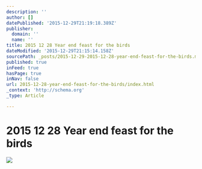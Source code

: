 ```yaml
---
description: ''
author: []
datePublished: '2015-12-29T21:19:18.389Z'
publisher:
  domain: ''
  name: ''
title: 2015 12 28 Year end feast for the birds
dateModified: '2015-12-29T21:15:14.158Z'
sourcePath: _posts/2015-12-29-2015-12-28-year-end-feast-for-the-birds.md
published: true
inFeed: true
hasPage: true
inNav: false
url: 2015-12-28-year-end-feast-for-the-birds/index.html
_context: 'http://schema.org'
_type: Article

---
```

# 2015 12 28 Year end feast for the birds
![](https://the-grid-user-content.s3-us-west-2.amazonaws.com/ee0f8dd9-8145-49ff-8d55-34f38b7cba17.png)